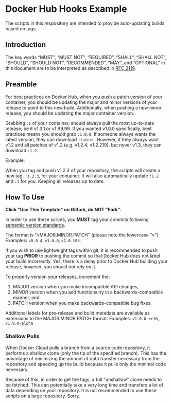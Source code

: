 # Docker Hub Hooks Example

The scripts in this respository are intended to provide auto-updating builds based on tags.

## Introduction

The key words “MUST”, “MUST NOT”, “REQUIRED”, “SHALL”, “SHALL NOT”, “SHOULD”, “SHOULD NOT”, “RECOMMENDED”, “MAY”, and “OPTIONAL” in this document are to be interpreted as described in [RFC 2119](http://tools.ietf.org/html/rfc2119).

## Preamble

For best practices on Docker Hub, when you push a patch version of your container, you should be updating the major and minor versions of your release to point to this new build.  Additionally, when pushing a new minor release, you should be updating the major container version.

Grabbing `:1` of your container, should always pull the most up-to-date release, be it v1.3.1 or v1.99.99.  If you wanted v1.0.0 specifically, best practices means you should grab `:1.0.0`. If someone always wants the latest version, they can download `:latest`.  However, if they always want v1.2 and all patches of v1.2 (e.g. v1.2.4, v1.2.219), but never v1.3, they can download `:1.2`.

Example:

When you tag and push v1.2.3 of your repository, the scripts will create a new tag, `:1.2.3`, for your container.  It will also automatically update `:1.2` and `:1` for you.  Keeping all releases up to date.

## How To Use

**Click "Use This Template" on Github, do NOT "Fork".**

In order to use these scripts, you **MUST** tag your commits following [semantic version standards](https://semver.org).

The format is "vMAJOR.MINOR.PATCH" (please note the lowercase "v").  Examples: `v0.0.4`, `v1.0.0`, `v2.0.103`.

If you wish to use lightweight tags within git, it is recommended to push your tag **PRIOR** to pushing the commit so that Docker Hub does not label your build incorrectly.  Yes, there is a delay prior to Docker Hub building your release, however, you should not rely on it.

To properly version your releases, increment the:

1. MAJOR version when you make incompatible API changes,
1. MINOR version when you add functionality in a backwards-compatible manner, and
1. PATCH version when you make backwards-compatible bug fixes.

Additional labels for pre-release and build metadata are available as extensions to the MAJOR.MINOR.PATCH format.  Examples: `v1.0.0-rc10`, `v1.9.0-alpha`

### Shallow Pulls

When Docker Cloud pulls a branch from a source code repository, it performs a shallow clone (only the tip of the specified branch). This has the advantage of minimizing the amount of data transfer necessary from the repository and speeding up the build because it pulls only the minimal code necessary.

Because of this, in order to get the tags, a full "unshallow" clone needs to be fetched.  This can potentially take a very long time and transfers a lot of data depending on your repository.  It is not recommended to use these scripts on a large repository.  Sorry.
